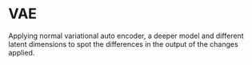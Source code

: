 # VAE
Applying normal variational auto encoder, a deeper model and different latent dimensions to spot the differences in the output of the changes applied.
